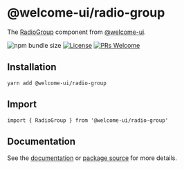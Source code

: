 # @welcome-ui/radio-group

The [RadioGroup](http://welcome-ui.com/fields/radio-group) component from [@welcome-ui](http://welcome-ui.com).

![npm bundle size](https://img.shields.io/bundlephobia/minzip/@welcome-ui/radio-group) [![License](https://img.shields.io/npm/l/welcome-ui.svg)](https://github.com/WTTJ/welcome-ui/blob/master/LICENSE) [![PRs Welcome](https://img.shields.io/badge/PRs-welcome-mediumspringgreen.svg)](ttps://github.com/WTTJ/welcome-ui/blob/master/CONTRIBUTING.md)

## Installation

    yarn add @welcome-ui/radio-group

## Import

    import { RadioGroup } from '@welcome-ui/radio-group'

## Documentation

See the [documentation](http://welcome-ui.com/fields/radio-group) or [package source](https://github.com/WTTJ/welcome-ui/tree/master/packages/RadioGroup) for more details.
